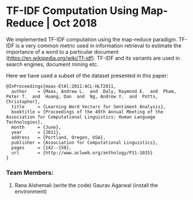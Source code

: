 # TF-IDF Computation Using Map-Reduce | Oct 2018
We implemented TF-IDF computation using the map-reduce paradigm. TF-IDF is a very common metric used in information retrieval to estimate the importance of a word to a particular document (https://en.wikipedia.org/wiki/Tf-idf). TF-IDF and its variants are used in search engines, document mining etc.
 

Here we have used a subset of the dataset presented in this paper:
```
@InProceedings{maas-EtAl:2011:ACL-HLT2011,
  author    = {Maas, Andrew L.  and  Daly, Raymond E.  and  Pham, Peter T.  and  Huang, Dan  and  Ng, Andrew Y.  and  Potts, Christopher},
  title     = {Learning Word Vectors for Sentiment Analysis},
  booktitle = {Proceedings of the 49th Annual Meeting of the Association for Computational Linguistics: Human Language Technologies},
  month     = {June},
  year      = {2011},
  address   = {Portland, Oregon, USA},
  publisher = {Association for Computational Linguistics},
  pages     = {142--150},
  url       = {http://www.aclweb.org/anthology/P11-1015}
}
```

### Team Members: 
1. Rana Alshemali (write the code)
Gaurav Agarwal (install the environment)

